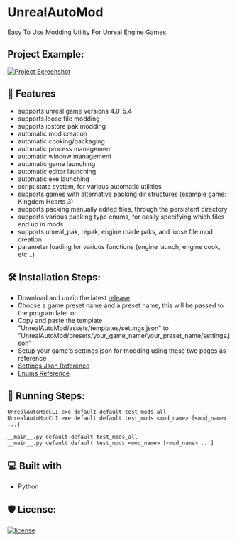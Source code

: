 <h1 id="title" align="left">UnrealAutoMod</h1>

Easy To Use Modding Utility For Unreal Engine Games

<h2>Project Example:</h2>

[![Project Screenshot](https://github.com/Mythical-Github/UnrealAutoMod/assets/67753356/d36ab78e-af8d-4086-8ad9-fd6f39bba453.png)](https://github.com/Mythical-Github/UnrealAutoMod/assets/67753356/d36ab78e-af8d-4086-8ad9-fd6f39bba453.mp4)

<h2>💪 Features</h2>

*   supports unreal game versions 4.0-5.4
*   supports loose file modding
*   supports iostore pak modding
*   automatic mod creation
*   automatic cooking/packaging
*   automatic process management
*   automatic window management
*   automatic game launching
*   automatic editor launching
*   automatic exe launching
*   script state system, for various automatic utilities
*   supports games with alternative packing dir structures (example game: Kingdom Hearts 3)
*   supports packing manually edited files, through the persistent directory
*   supports various packing type enums, for easily specifying which files end up in mods
*   supports unreal_pak, repak, engine made paks, and loose file mod creation
*   parameter loading for various functions (engine launch, engine cook, etc...)


<h2>🛠️ Installation Steps:</h2>

*   Download and unzip the latest [release](https://github.com/Mythical-Github/UnrealAutoMod/releases)
*   Choose a game preset name and a preset name, this will be passed to the program later on
*   Copy and paste the template "UnrealAutoMod/assets/templates/settings.json" to "UnrealAutoMod/presets/your_game_name/your_preset_name/settings.json" 
*   Setup your game's settings.json for modding using these two pages as reference
*   [Settings Json Reference](https://github.com/Mythical-Github/UnrealAutoMod/blob/dev/docs/settings_json.md)
*   [Enums Reference](https://github.com/Mythical-Github/UnrealAutoMod/blob/dev/docs/enums.md)

<h2>🏃 Running Steps:</h2>

```
UnrealAutoModCLI.exe default default test_mods_all
UnrealAutoModCLI.exe default default test_mods <mod_name> [<mod_name> ...]
```
```
__main__.py default default test_mods_all
__main__.py default default test_mods <mod_name> [<mod_name> ...]
```

<h2>💻 Built with</h2>

*   Python

<h2>🛡️ License:</h2>

[![license](https://www.gnu.org/graphics/gplv3-with-text-136x68.png)](LICENSE)
